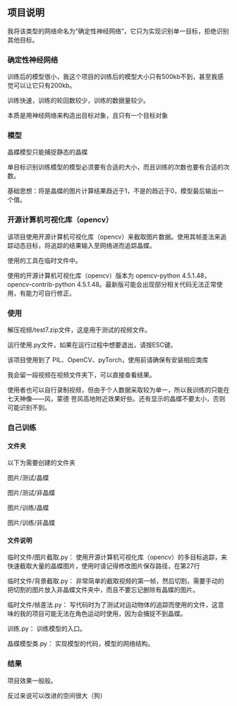 ## 项目说明
我将该类型的网络命名为“确定性神经网络”，它只为实现识别单一目标，拒绝识别其他目标。

### 确定性神经网络
训练后的模型很小，我这个项目的训练后的模型大小只有500kb不到，甚至我感觉可以让它只有200kb。

训练快速，训练的轮回数较少，训练的数据量较少。

本质是用神经网络来构造出目标对象，且只有一个目标对象

### 模型
晶蝶模型只能捕捉静态的晶蝶

单目标识别训练模型的模型必须要有合适的大小，而且训练的次数也要有合适的次数。

基础思想：将是晶蝶的图片计算结果趋近于1，不是的趋近于0，模型最后输出一个值。

### 开源计算机可视化库（opencv）
该项目使用开源计算机可视化库（opencv）来截取图片数据。使用其帧差法来追踪动态目标，将追踪的结果输入至网络进而追踪晶蝶。

使用的工具在临时文件中。

使用的开源计算机可视化库（opencv）版本为 opencv-python	4.5.1.48，opencv-contrib-python	4.5.1.48。最新版可能会出现部分相关代码无法正常使用，有能力可自行修正。

### 使用
解压视频/test7.zip文件，这是用于测试的视频文件。

运行使用.py文件，如果在运行过程中想要退出，请按ESC键。

该项目使用到了 PIL、OpenCV、pyTorch，使用前请确保有安装相应类库

我会留一段视频在视频文件夹下，可以直接查看结果。

使用者也可以自行录制视频，但由于个人数据采取较为单一，所以我训练的只能在七天神像——风，蒙德 苍风高地附近效果好些。还有显示的晶蝶不要太小，否则可能识别不到。

### 自己训练
#### 文件夹
以下为需要创建的文件夹

图片/测试/晶蝶

图片/测试/非晶蝶

图片/训练/晶蝶

图片/训练/非晶蝶

#### 文件说明
临时文件/图片截取.py： 使用开源计算机可视化库（opencv）的多目标追踪，来快速截取大量的晶蝶图片，使用时请记得修改图片保存路径，在第27行

临时文件/背景截取.py： 非常简单的截取视频的第一帧，然后切割，需要手动的把切割的图片放入非晶蝶文件夹中，而且不要忘记删除有晶蝶的图片。

临时文件/帧差法.py： 写代码时为了测试对运动物体的追踪而使用的文件，这意味的我的项目可能无法在角色运动时使用，因为会捕捉不到晶蝶。

训练.py： 训练模型的入口。

晶蝶模型类.py： 实现模型的代码，模型的网络结构。

### 结果
项目效果一般般。

反过来说可以改进的空间很大（狗）

